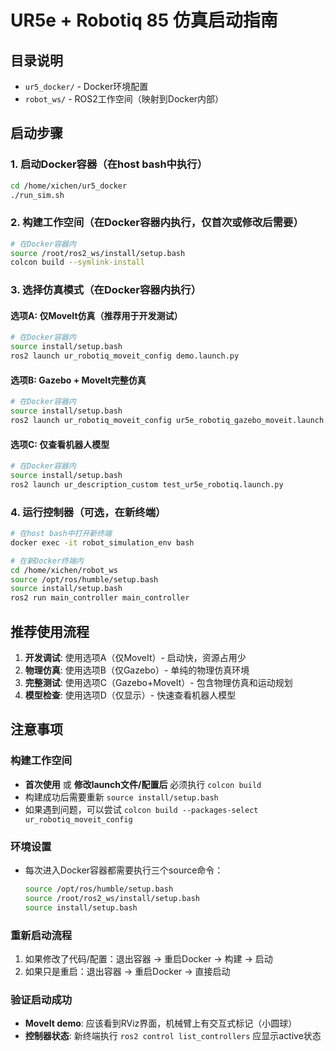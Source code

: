 # UR5e + Robotiq 85 仿真启动指南

## 目录说明
- `ur5_docker/` - Docker环境配置
- `robot_ws/` - ROS2工作空间（映射到Docker内部）

## 启动步骤

### 1. 启动Docker容器（在host bash中执行）
```bash
cd /home/xichen/ur5_docker
./run_sim.sh
```

### 2. 构建工作空间（在Docker容器内执行，仅首次或修改后需要）
```bash
# 在Docker容器内
source /root/ros2_ws/install/setup.bash
colcon build --symlink-install
```

### 3. 选择仿真模式（在Docker容器内执行）

#### 选项A: 仅MoveIt仿真（推荐用于开发测试）
```bash
# 在Docker容器内
source install/setup.bash
ros2 launch ur_robotiq_moveit_config demo.launch.py
```

#### 选项B: Gazebo + MoveIt完整仿真
```bash
# 在Docker容器内
source install/setup.bash
ros2 launch ur_robotiq_moveit_config ur5e_robotiq_gazebo_moveit.launch.py
```

#### 选项C: 仅查看机器人模型
```bash
# 在Docker容器内
source install/setup.bash
ros2 launch ur_description_custom test_ur5e_robotiq.launch.py
```

### 4. 运行控制器（可选，在新终端）
```bash
# 在host bash中打开新终端
docker exec -it robot_simulation_env bash

# 在新Docker终端内
cd /home/xichen/robot_ws
source /opt/ros/humble/setup.bash
source install/setup.bash
ros2 run main_controller main_controller
```

## 推荐使用流程
1. **开发调试**: 使用选项A（仅MoveIt）- 启动快，资源占用少
2. **物理仿真**: 使用选项B（仅Gazebo）- 单纯的物理仿真环境
3. **完整测试**: 使用选项C（Gazebo+MoveIt）- 包含物理仿真和运动规划
4. **模型检查**: 使用选项D（仅显示）- 快速查看机器人模型

## 注意事项

### 构建工作空间
- **首次使用** 或 **修改launch文件/配置后** 必须执行 `colcon build`
- 构建成功后需要重新 `source install/setup.bash`
- 如果遇到问题，可以尝试 `colcon build --packages-select ur_robotiq_moveit_config`

### 环境设置
- 每次进入Docker容器都需要执行三个source命令：
  ```bash
  source /opt/ros/humble/setup.bash
  source /root/ros2_ws/install/setup.bash  
  source install/setup.bash
  ```

### 重新启动流程
1. 如果修改了代码/配置：退出容器 → 重启Docker → 构建 → 启动
2. 如果只是重启：退出容器 → 重启Docker → 直接启动

### 验证启动成功
- **MoveIt demo**: 应该看到RViz界面，机械臂上有交互式标记（小圆球）
- **控制器状态**: 新终端执行 `ros2 control list_controllers` 应显示active状态